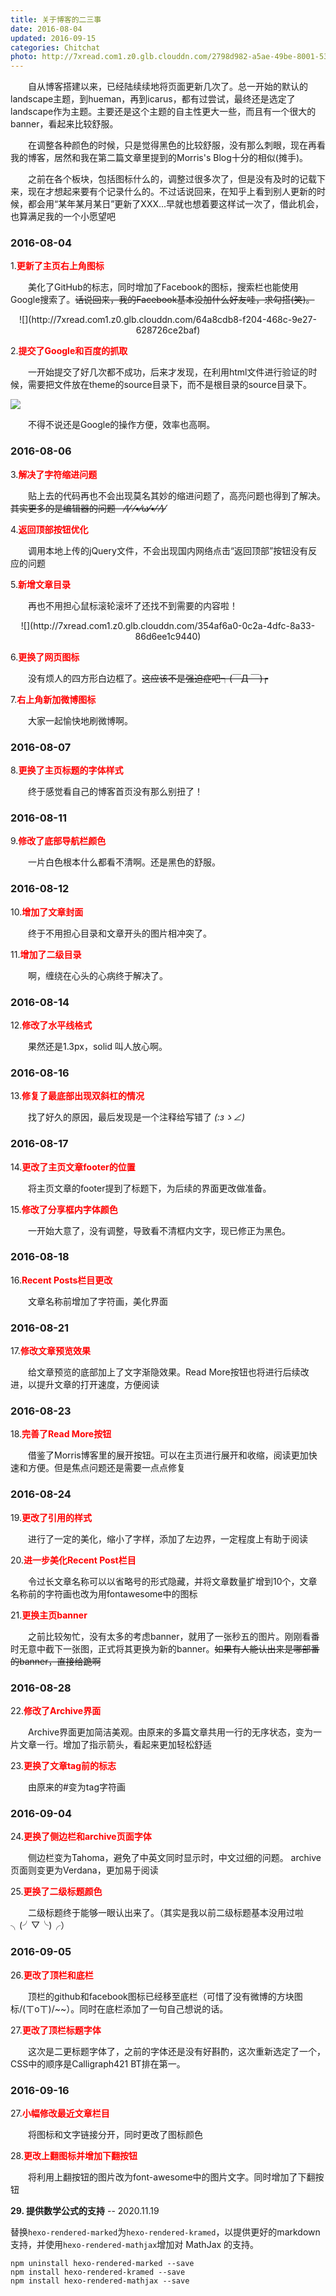 ```yaml
---
title: 关于博客的二三事
date: 2016-08-04
updated: 2016-09-15
categories: Chitchat
photo: http://7xread.com1.z0.glb.clouddn.com/2798d982-a5ae-49be-8001-535b1dd63b53
---
```



&emsp;&emsp;自从博客搭建以来，已经陆续续地将页面更新几次了。总一开始的默认的landscape主题，到hueman，再到icarus，都有过尝试，最终还是选定了landscape作为主题。主要还是这个主题的自主性更大一些，而且有一个很大的banner，看起来比较舒服。  

&emsp;&emsp;在调整各种颜色的时候，只是觉得黑色的比较舒服，没有那么刺眼，现在再看我的博客，居然和我在第二篇文章里提到的Morris's Blog十分的相似(摊手)。

&emsp;&emsp;之前在各个板块，包括图标什么的，调整过很多次了，但是没有及时的记载下来，现在才想起来要有个记录什么的。不过话说回来，在知乎上看到别人更新的时候，都会用“某年某月某日”更新了XXX...早就也想着要这样试一次了，借此机会，也算满足我的一个小愿望吧  


### 2016-08-04

1.<font color=red>**更新了主页右上角图标**</font> 

&emsp;&emsp;美化了GitHub的标志，同时增加了Facebook的图标，搜索栏也能使用Google搜索了。~~话说回来，我的Facebook基本没加什么好友哇，求勾搭(笑)。~~ 

<center>![](http://7xread.com1.z0.glb.clouddn.com/64a8cdb8-f204-468c-9e27-628726ce2baf)</center>
<!-- more -->

2.<font color=red>**提交了Google和百度的抓取**</font> 

&emsp;&emsp;一开始提交了好几次都不成功，后来才发现，在利用html文件进行验证的时候，需要把文件放在theme的source目录下，而不是根目录的source目录下。  

![](http://7xread.com1.z0.glb.clouddn.com/e36692c7-8bd4-4742-899c-fd3734e032f4)  

&emsp;&emsp;不得不说还是Google的操作方便，效率也高啊。  


### 2016-08-06
3.<font color=red>**解决了字符缩进问题**</font> 

&emsp;&emsp;贴上去的代码再也不会出现莫名其妙的缩进问题了，高亮问题也得到了解决。~~其实更多的是编辑器的问题&emsp;⁄(⁄ ⁄•⁄ω⁄•⁄ ⁄)⁄~~ 

4.<font color=red>**返回顶部按钮优化**</font> 

&emsp;&emsp;调用本地上传的jQuery文件，不会出现国内网络点击“返回顶部”按钮没有反应的问题 

5.<font color=red>**新增文章目录**</font> 

&emsp;&emsp;再也不用担心鼠标滚轮滚坏了还找不到需要的内容啦！

<center>![](http://7xread.com1.z0.glb.clouddn.com/354af6a0-0c2a-4dfc-8a33-86d6ee1c9440)</center> 

6.<font color=red>**更换了网页图标**</font> 

&emsp;&emsp;没有烦人的四方形白边框了。~~这应该不是强迫症吧┑(￣Д ￣)┍~~   
 
7.<font color=red>**右上角新加微博图标**</font> 

&emsp;&emsp;大家一起愉快地刷微博啊。


### 2016-08-07

8.<font color=red>**更换了主页标题的字体样式**</font> 

&emsp;&emsp;终于感觉看自己的博客首页没有那么别扭了！ 


### 2016-08-11

9.<font color=red>**修改了底部导航栏颜色**</font> 

&emsp;&emsp;一片白色根本什么都看不清啊。还是黑色的舒服。 

### 2016-08-12

10.<font color=red>**增加了文章封面**</font> 

&emsp;&emsp;终于不用担心目录和文章开头的图片相冲突了。

11.<font color=red>**增加了二级目录**</font> 

&emsp;&emsp;啊，缠绕在心头的心病终于解决了。

### 2016-08-14

12.<font color=red>**修改了水平线格式**</font> 

&emsp;&emsp;果然还是1.3px，solid 叫人放心啊。

### 2016-08-16

13.<font color=red>**修复了最底部出现双斜杠的情况**</font>

&emsp;&emsp;找了好久的原因，最后发现是一个注释给写错了 _(:зゝ∠)_

### 2016-08-17

14.<font color=red>**更改了主页文章footer的位置**</font>

&emsp;&emsp;将主页文章的footer提到了标题下，为后续的界面更改做准备。

15.<font color=red>**修改了分享框内字体颜色**</font>

&emsp;&emsp;一开始大意了，没有调整，导致看不清框内文字，现已修正为黑色。

### 2016-08-18

16.<font color=red>**Recent Posts栏目更改**</font>

&emsp;&emsp;文章名称前增加了字符画，美化界面

### 2016-08-21

17.<font color=red>**修改文章预览效果**</font>

&emsp;&emsp;给文章预览的底部加上了文字渐隐效果。Read More按钮也将进行后续改进，以提升文章的打开速度，方便阅读

### 2016-08-23

18.<font color=red>**完善了Read More按钮**</font>

&emsp;&emsp;借鉴了Morris博客里的展开按钮。可以在主页进行展开和收缩，阅读更加快速和方便。但是焦点问题还是需要一点点修复

### 2016-08-24

19.<font color=red>**更改了引用的样式**</font>

&emsp;&emsp;进行了一定的美化，缩小了字样，添加了左边界，一定程度上有助于阅读

20.<font color=red>**进一步美化Recent Post栏目**</font>

&emsp;&emsp;令过长文章名称可以以省略号的形式隐藏，并将文章数量扩增到10个，文章名称前的字符画也改为用fontawesome中的图标

21.<font color=red>**更换主页banner**</font>

&emsp;&emsp;之前比较匆忙，没有太多的考虑banner，就用了一张秒五的图片。刚刚看番时无意中截下一张图，正式将其更换为新的banner。~~如果有人能认出来是哪部番的banner，直接给跪啊~~

### 2016-08-28

22.<font color=red>**修改了Archive界面**</font>

&emsp;&emsp;Archive界面更加简洁美观。由原来的多篇文章共用一行的无序状态，变为一片文章一行。增加了指示箭头，看起来更加轻松舒适

23.<font color=red>**更换了文章tag前的标志**</font>

&emsp;&emsp;由原来的#变为tag字符画

### 2016-09-04

24.<font color=red>**更换了侧边栏和archive页面字体**</font>

&emsp;&emsp;侧边栏变为Tahoma，避免了中英文同时显示时，中文过细的问题。 archive页面则变更为Verdana，更加易于阅读

25.<font color=red>**更换了二级标题颜色**</font>

&emsp;&emsp;二级标题终于能够一眼认出来了。（其实是我以前二级标题基本没用过啦╮(╯▽╰)╭）

### 2016-09-05

26.<font color=red>**更改了顶栏和底栏**</font>

&emsp;&emsp;顶栏的github和facebook图标已经移至底栏（可惜了没有微博的方块图标/(ㄒoㄒ)/~~）。同时在底栏添加了一句自己想说的话。

27.<font color=red>**更改了顶栏标题字体**</font>

&emsp;&emsp;这次是二更标题字体了，之前的字体还是没有好斟酌，这次重新选定了一个，CSS中的顺序是Calligraph421 BT排在第一。

### 2016-09-16

27.<font color=red>**小幅修改最近文章栏目**</font>

&emsp;&emsp;将图标和文字链接分开，同时更改了图标颜色

28.<font color=red>**更改上翻图标并增加下翻按钮**</font>

&emsp;&emsp;将利用上翻按钮的图片改为font-awesome中的图片文字。同时增加了下翻按钮

**29. 提供数学公式的支持** -- 2020.11.19

替换`hexo-rendered-marked`为`hexo-rendered-kramed`，以提供更好的markdown支持，并使用`hexo-rendered-mathjax`增加对 MathJax 的支持。

``` shell
npm uninstall hexo-rendered-marked --save
npm install hexo-rendered-kramed --save
npm install hexo-rendered-mathjax --save
```
